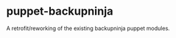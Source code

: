 puppet-backupninja
==================

A retrofit/reworking of the existing backupninja puppet modules.
